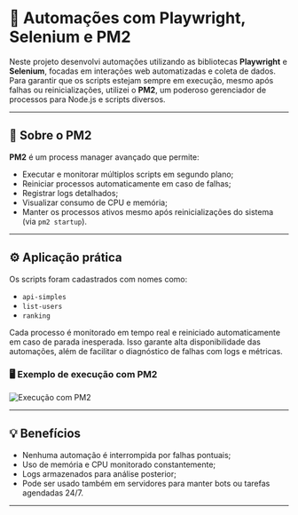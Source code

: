 # 🧠 Automações com Playwright, Selenium e PM2

Neste projeto desenvolvi automações utilizando as bibliotecas **Playwright** e **Selenium**, focadas em interações web automatizadas e coleta de dados. Para garantir que os scripts estejam sempre em execução, mesmo após falhas ou reinicializações, utilizei o **PM2**, um poderoso gerenciador de processos para Node.js e scripts diversos.

---

## 🚀 Sobre o PM2

**PM2** é um process manager avançado que permite:

- Executar e monitorar múltiplos scripts em segundo plano;
- Reiniciar processos automaticamente em caso de falhas;
- Registrar logs detalhados;
- Visualizar consumo de CPU e memória;
- Manter os processos ativos mesmo após reinicializações do sistema (via `pm2 startup`).

---

## ⚙️ Aplicação prática

Os scripts foram cadastrados com nomes como:

- `api-simples`
- `list-users`
- `ranking`

Cada processo é monitorado em tempo real e reiniciado automaticamente em caso de parada inesperada. Isso garante alta disponibilidade das automações, além de facilitar o diagnóstico de falhas com logs e métricas.

### 🖥️ Exemplo de execução com PM2

![Execução com PM2]([https://img001.prntscr.com/file/img001/MrV2e4Q1R-K4_cbVuq_MnA.png])

---

## 💡 Benefícios

- Nenhuma automação é interrompida por falhas pontuais;
- Uso de memória e CPU monitorado constantemente;
- Logs armazenados para análise posterior;
- Pode ser usado também em servidores para manter bots ou tarefas agendadas 24/7.

---

